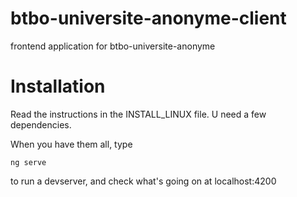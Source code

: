 # btbo-universite-anonyme-client
frontend application for btbo-universite-anonyme

# Installation
Read the instructions in the INSTALL_LINUX file. U need a few dependencies.

When you have them all, type

	ng serve

to run a devserver, and check what's going on at localhost:4200


